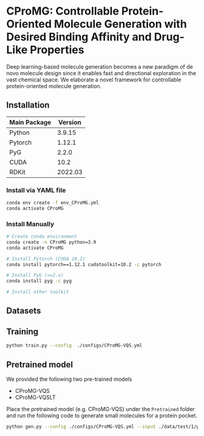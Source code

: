 # CProMG: Controllable Protein-Oriented Molecule Generation with Desired Binding Affinity and Drug-Like Properties

Deep learning-based molecule generation becomes a new paradigm of de novo molecule design since it enables fast and directional exploration in the vast chemical space. We elaborate a novel framework for controllable protein-oriented molecule generation. 
<!-- Here is the overview of the CProMG framework. -->

## Installation

| Main Package | Version |
| ------------ | ------- |
| Python       | 3.9.15  |
| Pytorch      | 1.12.1  |
| PyG          | 2.2.0   |
| CUDA         | 10.2    |
| RDKit        | 2022.03 |


### Install via YAML file

```bash
conda env create -f env_CProMG.yml
conda activate CProMG
```
### Install Manually

```bash
# Create conda environment
conda create -n CProMG python=3.9
conda activate CProMG

# Install Pytorch (CUDA 10.2)
conda install pytorch==1.12.1 cudatoolkit=10.2 -c pytorch

# Install PyG (>=2.x)
conda install pyg -c pyg

# Install other toolkit

```

## Datasets

<!-- 弄一个google drive放数据？ -->

## Training

```bash
python train.py --config  ./configs/CProMG-VQS.yml 
```

## Pretrained model

We provided the following two pre-trained models
- CProMG-VQS
- CProMG-VQSLT

Place the pretrained model (e.g. CProMG-VQS) under the `Pretrained` folder and run the following code to generate small molecules for a protein pocket.

```bash
python gen.py --config ./configs/CProMG-VQS.yml --input ./data/test/1/pocket.pdb --model ./pretrained/CProMG-VQS.pt
```


